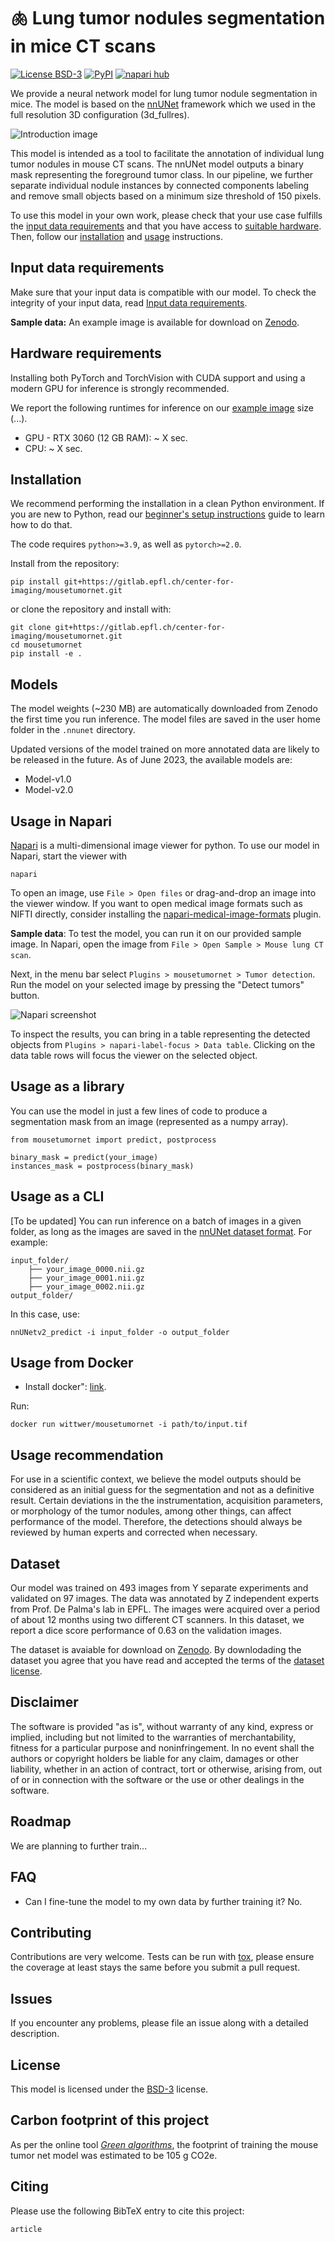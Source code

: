 # 🫁 Lung tumor nodules segmentation in mice CT scans

[![License BSD-3](https://img.shields.io/pypi/l/napari-label-focus.svg?color=green)](https://github.com/MalloryWittwer/napari-label-focus/raw/main/LICENSE)
[![PyPI](https://img.shields.io/pypi/v/napari-label-focus.svg?color=green)](https://pypi.org/project/napari-label-focus)
[![napari hub](https://img.shields.io/endpoint?url=https://api.napari-hub.org/shields/napari-label-focus)](https://napari-hub.org/plugins/napari-label-focus)

We provide a neural network model for lung tumor nodule segmentation in mice. The model is based on the [nnUNet](https://github.com/MIC-DKFZ/nnUNet) framework which we used in the full resolution 3D configuration (3d_fullres).

![Introduction image](images/main_fig.png)

This model is intended as a tool to facilitate the annotation of individual lung tumor nodules in mouse CT scans. The nnUNet model outputs a binary mask representing the foreground tumor class. In our pipeline, we further separate individual nodule instances by connected components labeling and remove small objects based on a minimum size threshold of 150 pixels.

To use this model in your own work, please check that your use case fulfills the [input data requirements]() and that you have access to [suitable hardware](). Then, follow our [installation]() and [usage]() instructions.

## Input data requirements

Make sure that your input data is compatible with our model. To check the integrity of your input data, read [Input data requirements](documentation/data_requirements.md).

**Sample data:** An example image is available for download on [Zenodo](https://sandbox.zenodo.org/record/1205983/files/1493.tif).

## Hardware requirements

Installing both PyTorch and TorchVision with CUDA support and using a modern GPU for inference is strongly recommended.

We report the following runtimes for inference on our [example image]() size (...).

- GPU - RTX 3060 (12 GB RAM): ~ X sec.
- CPU: ~ X sec.

## Installation

We recommend performing the installation in a clean Python environment. If you are new to Python, read our [beginner's setup instructions](documentation/beginner_guide.md) guide to learn how to do that.

The code requires `python>=3.9`, as well as `pytorch>=2.0`. 

Install from the repository:

```
pip install git+https://gitlab.epfl.ch/center-for-imaging/mousetumornet.git
```

or clone the repository and install with:

```
git clone git+https://gitlab.epfl.ch/center-for-imaging/mousetumornet.git
cd mousetumornet
pip install -e .
```

## Models

The model weights (~230 MB) are automatically downloaded from Zenodo the first time you run inference. The model files are saved in the user home folder in the `.nnunet` directory.

Updated versions of the model trained on more annotated data are likely to be released in the future. As of June 2023, the available models are:

- Model-v1.0
- Model-v2.0

## Usage in Napari

[Napari](https://napari.org/stable/) is a multi-dimensional image viewer for python. To use our model in Napari, start the viewer with

```
napari
```

To open an image, use `File > Open files` or drag-and-drop an image into the viewer window. If you want to open medical image formats such as NIFTI directly, consider installing the [napari-medical-image-formats](https://pypi.org/project/napari-medical-image-formats/) plugin.

**Sample data**: To test the model, you can run it on our provided sample image. In Napari, open the image from `File > Open Sample > Mouse lung CT scan`.

Next, in the menu bar select `Plugins > mousetumornet > Tumor detection`. Run the model on your selected image by pressing the "Detect tumors" button.

![Napari screenshot](images/napari-screenshot.png)

To inspect the results, you can bring in a table representing the detected objects from `Plugins > napari-label-focus > Data table`. Clicking on the data table rows will focus the viewer on the selected object.

## Usage as a library

You can use the model in just a few lines of code to produce a segmentation mask from an image (represented as a numpy array).

```
from mousetumornet import predict, postprocess

binary_mask = predict(your_image)
instances_mask = postprocess(binary_mask)
```

## Usage as a CLI

[To be updated]
You can run inference on a batch of images in a given folder, as long as the images are saved in the [nnUNet dataset format](https://github.com/MIC-DKFZ/nnUNet/blob/master/documentation/dataset_format.md). For example:

```
input_folder/
    ├── your_image_0000.nii.gz
    ├── your_image_0001.nii.gz
    ├── your_image_0002.nii.gz
output_folder/
```
In this case, use: 

```
nnUNetv2_predict -i input_folder -o output_folder
```

## Usage from Docker

- Install docker": [link]().

Run:

```
docker run wittwer/mousetumornet -i path/to/input.tif
```

## Usage recommendation

For use in a scientific context, we believe the model outputs should be considered as an initial guess for the segmentation and not as a definitive result. Certain deviations in the the instrumentation, acquisition parameters, or morphology of the tumor nodules, among other things, can affect performance of the model. Therefore, the detections should always be reviewed by human experts and corrected when necessary.

## Dataset

Our model was trained on 493 images from Y separate experiments and validated on 97 images. The data was annotated by Z independent experts from Prof. De Palma's lab in EPFL. The images were acquired over a period of about 12 months using two different CT scanners. In this dataset, we report a dice score performance of 0.63 on the validation images.

The dataset is avaiable for download on [Zenodo](). By downlodading the dataset you agree that you have read and accepted the terms of the [dataset license]().

## Disclaimer

The software is provided "as is", without warranty of any kind, express or implied, including but not limited to the warranties of merchantability, fitness for a particular purpose and noninfringement. In no event shall the authors or copyright holders be liable for any claim, damages or other liability, whether in an action of contract, tort or otherwise, arising from, out of or in connection with the software or the use or other dealings in the software.

## Roadmap

We are planning to further train...

## FAQ

- Can I fine-tune the model to my own data by further training it? No.

## Contributing

Contributions are very welcome. Tests can be run with [tox](), please ensure the coverage at least stays the same before you submit a pull request.

## Issues

If you encounter any problems, please file an issue along with a detailed description.

## License

This model is licensed under the [BSD-3](LICENSE.txt) license.

## Carbon footprint of this project

As per the online tool [*Green algorithms*](http://calculator.green-algorithms.org/), the footprint of training the mouse tumor net model was estimated to be 105 g CO2e.

## Citing

Please use the following BibTeX entry to cite this project:

```
article
```